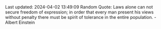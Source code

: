 Last updated: 2024-04-02 13:49:09
Random Quote: Laws alone can not secure freedom of expression; in order that every man present his views without penalty there must be spirit of tolerance in the entire population. - Albert Einstein